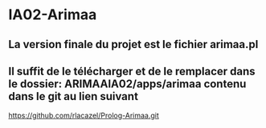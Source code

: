 # IA02-Arimaa

## La version finale du projet est le fichier arimaa.pl
## Il suffit de le télécharger et de le remplacer dans le dossier: ARIMAAIA02/apps/arimaa contenu dans le git au lien suivant
https://github.com/rlacazel/Prolog-Arimaa.git



